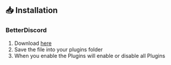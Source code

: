 ## 📥 Installation

### BetterDiscord

1. Download [here](https://hypeddomi.github.io/BetterDiscordStuff/Plugins/ToggleAllPlugins/ToggleAllPlugins.plugin.js)
2. Save the file into your plugins folder
3. When you enable the Plugins will enable or disable all Plugins
